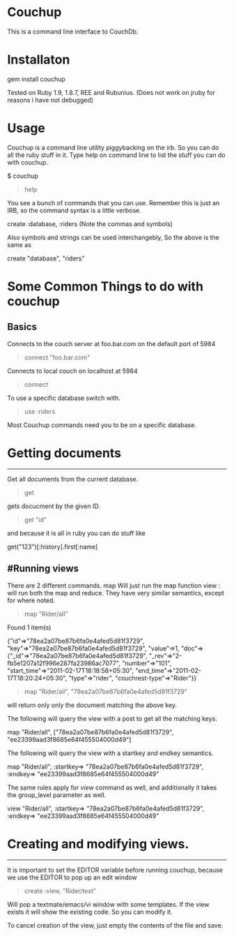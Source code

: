 Couchup
========

This is a command line interface to CouchDb.


Installaton
===========

gem install couchup

Tested on Ruby 1.9, 1.8.7, REE and Rubunius. (Does not work on jruby for reasons i have not debugged)

Usage
======

Couchup is a command line utility piggybacking on the irb. So you can do all the ruby stuff in it.
Type help on command line to list the stuff you can do with couchup.


$ couchup
> help


You see a bunch of commands that you can use.
Remember this is just an IRB, so the command syntax is a little verbose.

create :database, :riders (Note the commas and symbols)

Also symbols and strings can be used interchangebly, So the above is the same as

create "database", "riders"

Some Common Things to do with couchup
=====================================

Basics
--------

Connects to the couch server at foo.bar.com on the default port of 5984

> connect "foo.bar.com"

Connects to local couch on localhost at 5984

> connect

To use a specific database switch with.

> use :riders

Most Couchup commands need you to be on a specific database.


# Getting documents
--------------------

Get all documents from the current database.

> get

gets docucment by the given ID.

> get "id"


and because it is all in ruby you can do stuff like

get("123")[:history].first[:name]


#Running views
--------------

There are 2 different commands.
map Will just run the map function
view : will run both the map and reduce.
They have very similar semantics, except for where noted.

> map "Rider/all"

Found 1 item(s)

{"id"=>"78ea2a07be87b6fa0e4afed5d81f3729", "key"=>"78ea2a07be87b6fa0e4afed5d81f3729", "value"=>1, "doc"=>{"_id"=>"78ea2a07be87b6fa0e4afed5d81f3729", "_rev"=>"2-fb5e1207a12f996e287fa23986ac7077", "number"=>"101", "start_time"=>"2011-02-17T18:18:58+05:30", "end_time"=>"2011-02-17T18:20:24+05:30", "type"=>"rider", "couchrest-type"=>"Rider"}}

> map "Rider/all", "78ea2a07be87b6fa0e4afed5d81f3729"

will return only only the document matching the above key.


The following will query the view with a post to get all the matching keys.

map "Rider/all", ["78ea2a07be87b6fa0e4afed5d81f3729", "ee23399aad3f8685e64f455504000d49"]

The following will query the view with a startkey and endkey semantics.

map "Rider/all", :startkey=> "78ea2a07be87b6fa0e4afed5d81f3729", :endkey=> "ee23399aad3f8685e64f455504000d49"


The same rules apply for *view* command as  well, and additionally it takes the group_level parameter as well.

view "Rider/all", :startkey=> "78ea2a07be87b6fa0e4afed5d81f3729", :endkey=> "ee23399aad3f8685e64f455504000d49"


# Creating and modifying views.
-------------------------------

It is important to set the EDITOR variable before running couchup, because we use the EDITOR to pop up an edit window

> create :view, "Rider/test"

Will pop a textmate/emacs/vi window with some templates. If the view exists it will show the existing code. So you can modify it.


To cancel creation of the view, just empty the contents of the file and save.




